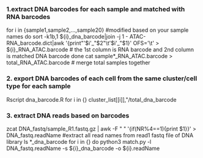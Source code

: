 ### 1.extract DNA barcodes for each sample and matched with RNA barcodes
for i in {sample1,sample2,...,sample20} #modified based on your sample names
do
sort -k1b,1 ${i}_dna_barcode|join -j 1 - ATAC-RNA_barcode.dict|awk '{print"'$i'_"$2"\t'$i'_"$1}' OFS='\t' > ${i}_RNA_ATAC.barcode # the 1st column is RNA barcode and 2nd column is matched DNA barcode
done
cat sample*_RNA_ATAC.barcode > total_RNA_ATAC.barcode # merge total samples together
### 2. export DNA barcodes of each cell from the same cluster/cell type for each sample
Rscript dna_barcode.R
for i in {}
cluster_list[[i]],"/total_dna_barcode
### 3. extract DNA reads based on barcodes
zcat DNA_fastq/sample_R1.fastq.gz | awk -F " " '{if(NR%4==1){print $1}}' > DNA_fastq.readName #extract all read names from read1 fastq file of DNA library
ls *_dna_barcode 
for i in {}
do
python3 match.py -l DNA_fastq.readName
-s ${i}_dna_barcode  -o ${i}.readName

